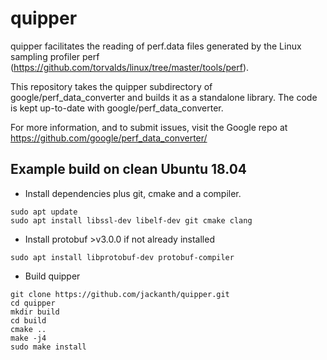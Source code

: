 # quipper

quipper facilitates the reading of perf.data files generated by the Linux sampling profiler perf (https://github.com/torvalds/linux/tree/master/tools/perf). 

This repository takes the quipper subdirectory of google/perf_data_converter and builds it as a standalone library. The code is kept up-to-date with google/perf_data_converter.

For more information, and to submit issues, visit the Google repo at https://github.com/google/perf_data_converter/

## Example build on clean Ubuntu 18.04
* Install dependencies plus git, cmake and a compiler.
```
sudo apt update
sudo apt install libssl-dev libelf-dev git cmake clang 
```
* Install protobuf >v3.0.0 if not already installed
```
sudo apt install libprotobuf-dev protobuf-compiler
```

* Build quipper
```
git clone https://github.com/jackanth/quipper.git
cd quipper
mkdir build
cd build
cmake ..
make -j4
sudo make install
```
